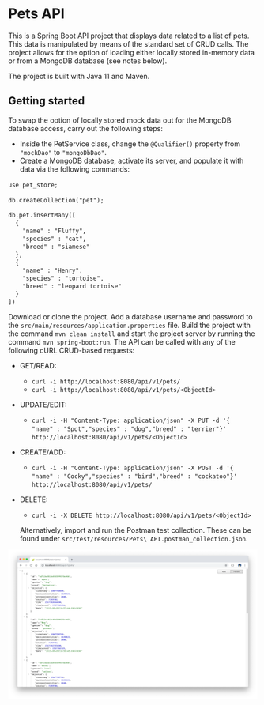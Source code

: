 # Pets API

This is a Spring Boot API project that displays data related to a list of pets. This data is manipulated by means of the standard set of CRUD calls. The project allows for the option of loading either locally stored in-memory data or from a MongoDB database (see notes below). 

The project is built with Java 11 and Maven. 

## Getting started

To swap the option of locally stored mock data out for the MongoDB database access, carry out the following steps:

* Inside the PetService class, change the `@Qualifier()` property from `"mockDao"` to `"mongoDbDao"`.
* Create a MongoDB database, activate its server, and populate it with data via the following commands:

`use pet_store;`

`db.createCollection("pet");`

```
db.pet.insertMany([
  {
    "name" : "Fluffy",
    "species" : "cat",
    "breed" : "siamese"
  },
  {
    "name" : "Henry",
    "species" : "tortoise",
    "breed" : "leopard tortoise"
  }
])
```

Download or clone the project. Add a database username and password to the `src/main/resources/application.properties` file. 
Build the project with the command `mvn clean install` and start the project server by running the command `mvn spring-boot:run`. The API can be called with any of the following cURL CRUD-based requests:

* GET/READ:
  * ```curl -i http://localhost:8080/api/v1/pets/```
  * ```curl -i http://localhost:8080/api/v1/pets/<ObjectId>```


* UPDATE/EDIT:
  * ```curl -i -H "Content-Type: application/json" -X PUT -d '{  "name" : "Spot","species" : "dog","breed" : "terrier"}' http://localhost:8080/api/v1/pets/<ObjectId>```


* CREATE/ADD:
  * ```curl -i -H "Content-Type: application/json" -X POST -d '{  "name" : "Cocky","species" : "bird","breed" : "cockatoo"}' http://localhost:8080/api/v1/pets/```


* DELETE:
  * ```curl -i -X DELETE http://localhost:8080/api/v1/pets/<ObjectId>```
  
  Alternatively, import and run the Postman test collection. These can be found under `src/test/resources/Pets\ API.postman_collection.json`.

<p align="center">
  <img src="images/screenShot-01.png"/>
</p>
